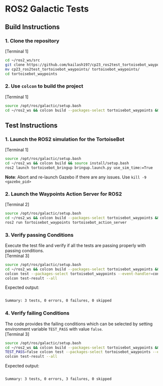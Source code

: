# ROS2 Galactic Tests

## Build Instructions

### 1. Clone the repository
[Terminal 1]
```bash
cd ~/ros2_ws/src
git clone https://github.com/kailash197/cp23_ros2test_tortoisebot_waypoints.git
mv cp23_ros2test_tortoisebot_waypoints/ tortoisebot_waypoints/
cd tortoisebot_waypoints

```
### 2. Use `colcon` to build the project
[Terminal 1]
```bash
source /opt/ros/galactic/setup.bash
cd ~/ros2_ws && colcon build --packages-select tortoisebot_waypoints && source install/setup.bash

```

## Test Instructions

### 1. Launch the ROS2 simulation for the TortoiseBot
[Terminal 1]
```bash
source /opt/ros/galactic/setup.bash
cd ~/ros2_ws && colcon build && source install/setup.bash
ros2 launch tortoisebot_bringup bringup.launch.py use_sim_time:=True

```

**Note**: Abort and re-launch Gazebo if there are any issues. Use `kill -9 <gazebo_pid>`

### 2. Launch the Waypoints Action Server for ROS2
[Terminal 2]
```bash
source /opt/ros/galactic/setup.bash
cd ~/ros2_ws && colcon build --packages-select tortoisebot_waypoints && source install/setup.bash
ros2 run tortoisebot_waypoints tortoisebot_action_server

```

### 3. Verify passing Conditions

Execute the test file and verify if all the tests are passing properly with passing conditions.  
[Terminal 3]
```bash
source /opt/ros/galactic/setup.bash
cd ~/ros2_ws && colcon build --packages-select tortoisebot_waypoints && source install/setup.bash
colcon test --packages-select tortoisebot_waypoints --event-handler=console_direct+
colcon test-result --all

```

Expected output:
```bash

Summary: 3 tests, 0 errors, 0 failures, 0 skipped

```

### 4. Verify failing Conditions
The code provides the failing conditions which can be selected by setting environment variable `TEST_PASS` with value `false`.  
[Terminal 3]
```bash
source /opt/ros/galactic/setup.bash
cd ~/ros2_ws && colcon build --packages-select tortoisebot_waypoints && source install/setup.bash
TEST_PASS=false colcon test --packages-select tortoisebot_waypoints --event-handler=console_direct+
colcon test-result --all

```

Expected output:
```bash

Summary: 3 tests, 0 errors, 3 failures, 0 skipped

```
